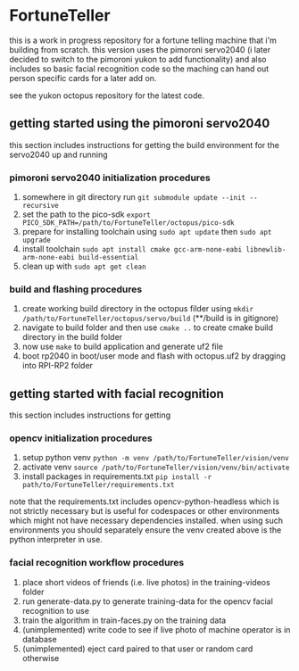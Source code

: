 # FortuneTeller

this is a work in progress repository for a fortune telling machine that i'm building from scratch. this version uses the pimoroni servo2040 (i later decided to switch to the pimoroni yukon to add functionality) and also includes so basic facial recognition code so the maching can hand out person specific cards for a later add on.

see the yukon octopus repository for the latest code.

## getting started using the pimoroni servo2040

this section includes instructions for getting the build environment for the servo2040 up and running

### pimoroni servo2040 initialization procedures

1. somewhere in git directory run ```git submodule update --init --recursive```
2. set the path to the pico-sdk ```export PICO_SDK_PATH=/path/to/FortuneTeller/octopus/pico-sdk```
3. prepare for installing toolchain using `sudo apt update` then `sudo apt upgrade`
4. install toolchain ```sudo apt install cmake gcc-arm-none-eabi libnewlib-arm-none-eabi build-essential```
5. clean up with ```sudo apt get clean```

### build and flashing procedures

1. create working build directory in the octopus filder using ```mkdir /path/to/FortuneTeller/octopus/servo/build``` (**/build is in gitignore)
2. navigate to build folder and then use ```cmake ..``` to create cmake build directory in the build folder
3. now use ```make``` to build application and generate uf2 file
3. boot rp2040 in boot/user mode and flash with octopus.uf2 by dragging into RPI-RP2 folder

## getting started with facial recognition

this section includes instructions for getting 

### opencv initialization procedures

1. setup python venv ```python -m venv /path/to/FortuneTeller/vision/venv```
2. activate venv ```source /path/to/FortuneTeller/vision/venv/bin/activate```
3. install packages in requirements.txt ```pip install -r path/to/FortuneTeller/requirements.txt```

note that the requirements.txt includes opencv-python-headless which is not strictly necessary but is useful for codespaces or other environments which might not have necessary dependencies installed. when using such environments you should separately ensure the venv created above is the python interpreter in use.

### facial recognition workflow procedures

1. place short videos of friends (i.e. live photos) in the training-videos folder
2. run generate-data.py to generate training-data for the opencv facial recognition to use
3. train the algorithm in train-faces.py on the training data
4. (unimplemented) write code to see if live photo of machine operator is in database
5. (unimplemented) eject card paired to that user or random card otherwise


